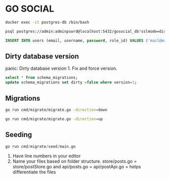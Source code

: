 # GO SOCIAL

```bash
docker exec -it postgres-db /bin/bash
```

```bash
psql postgres://admin:adminpswrd@localhost:5432/gosocial_db?sslmode=disable
```

```sql
INSERT INTO users (email, username, password, role_id) VALUES ('mail@mail.com', 'mail', 'mail', 1);
```

## Dirty database version

panic: Dirty database version 1. Fix and force version.

```sql
select * from schema_migrations;
update schema_migrations set dirty =false where version=1;
```

## Migrations

```bash
go run cmd/migrate/migrate.go -direction=down
```

```bash
go run cmd/migrate/migrate.go -direction=up
```

## Seeding

```sql
go run cmd/migrate/seed/main.go
```

1. Have line numbers in your editor
2. Name your files based on folder structure. store/posts.go = store/postStore.go and api/posts.go = api/postApi.go = helps differentiate the files